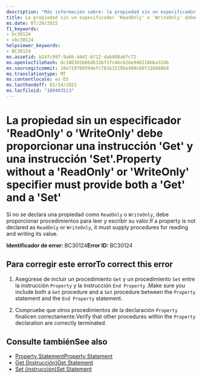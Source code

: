 ```yaml
---
description: "Más información sobre: la propiedad sin un especificador ' ReadOnly ' o ' WriteOnly ' debe proporcionar un valor de ' get ' y un ' Set '"
title: La propiedad sin un especificador 'ReadOnly' o 'WriteOnly' debe proporcionar una instrucción 'Get' y una instrucción 'Set'.
ms.date: 07/20/2015
f1_keywords:
- bc30124
- vbc30124
helpviewer_keywords:
- BC30124
ms.assetid: b24fc997-9a6b-44d1-b712-dab498a6fc72
ms.openlocfilehash: 6c186301b6bdb31bf1fc46c626e948118bba324b
ms.sourcegitcommit: 10e719780594efc781b15295e499c66f316068b8
ms.translationtype: MT
ms.contentlocale: es-ES
ms.lasthandoff: 02/14/2021
ms.locfileid: "100483513"
---
```

# <a name="property-without-a-readonly-or-writeonly-specifier-must-provide-both-a-get-and-a-set"></a><span data-ttu-id="e0f23-103">La propiedad sin un especificador 'ReadOnly' o 'WriteOnly' debe proporcionar una instrucción 'Get' y una instrucción 'Set'.</span><span class="sxs-lookup"><span data-stu-id="e0f23-103">Property without a 'ReadOnly' or 'WriteOnly' specifier must provide both a 'Get' and a 'Set'</span></span>

<span data-ttu-id="e0f23-104">Si no se declara una propiedad como `ReadOnly` o `WriteOnly`, debe proporcionar procedimientos para leer y escribir su valor.</span><span class="sxs-lookup"><span data-stu-id="e0f23-104">If a property is not declared as `ReadOnly` or `WriteOnly`, it must supply procedures for reading and writing its value.</span></span>  
  
 <span data-ttu-id="e0f23-105">**Identificador de error:** BC30124</span><span class="sxs-lookup"><span data-stu-id="e0f23-105">**Error ID:** BC30124</span></span>  
  
## <a name="to-correct-this-error"></a><span data-ttu-id="e0f23-106">Para corregir este error</span><span class="sxs-lookup"><span data-stu-id="e0f23-106">To correct this error</span></span>  
  
1. <span data-ttu-id="e0f23-107">Asegúrese de incluir un procedimiento `Get` y un procedimiento `Set` entre la instrucción `Property` y la instrucción `End Property` .</span><span class="sxs-lookup"><span data-stu-id="e0f23-107">Make sure you include both a `Get` procedure and a `Set` procedure between the `Property` statement and the `End Property` statement.</span></span>  
  
2. <span data-ttu-id="e0f23-108">Compruebe que otros procedimientos de la declaración `Property` finalicen correctamente.</span><span class="sxs-lookup"><span data-stu-id="e0f23-108">Verify that other procedures within the `Property` declaration are correctly terminated.</span></span>  
  
## <a name="see-also"></a><span data-ttu-id="e0f23-109">Consulte también</span><span class="sxs-lookup"><span data-stu-id="e0f23-109">See also</span></span>

- [<span data-ttu-id="e0f23-110">Property Statement</span><span class="sxs-lookup"><span data-stu-id="e0f23-110">Property Statement</span></span>](../language-reference/statements/property-statement.md)
- [<span data-ttu-id="e0f23-111">Get (Instrucción)</span><span class="sxs-lookup"><span data-stu-id="e0f23-111">Get Statement</span></span>](../language-reference/statements/get-statement.md)
- [<span data-ttu-id="e0f23-112">Set (instrucción)</span><span class="sxs-lookup"><span data-stu-id="e0f23-112">Set Statement</span></span>](../language-reference/statements/set-statement.md)
